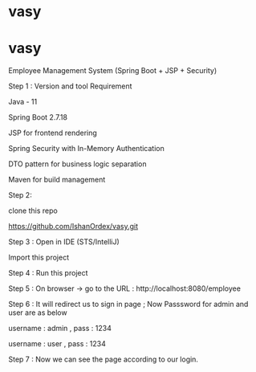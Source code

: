 # vasy
# vasy

Employee Management System (Spring Boot + JSP + Security)

Step 1 : Version and tool Requirement

Java - 11

Spring Boot 2.7.18

JSP for frontend rendering

Spring Security with In-Memory Authentication

DTO pattern for business logic separation

Maven for build management


Step 2: 

clone this repo

https://github.com/IshanOrdex/vasy.git


Step 3 : Open in IDE (STS/IntelliJ)

Import this project 

Step 4 : Run this project 

Step 5 : On browser -> go to the URL : http://localhost:8080/employee

Step 6 : It will redirect us to sign in page ; Now Passsword for admin and user are as below

username : admin , pass : 1234

username : user , pass : 1234

Step 7 : Now we can see the page according to our login.

